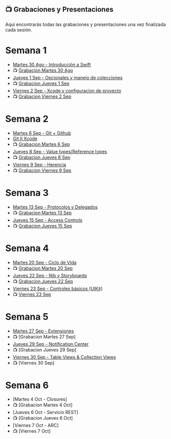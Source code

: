 ## 📺 Grabaciones y Presentaciones
Aquí encontrarás todas las grabaciones y presentaciones una vez finalizada cada sesión.

# Semana 1
- [Martes 30 Ago - Introducción a Swift](https://drive.google.com/file/d/1wjF9k6weNs7a_TxiOM2S6c_UYYFx4g6z/view?usp=sharing)
- 📺 [Grabacion Martes 30 Ago](https://drive.google.com/file/d/1rdcJmIOvH5koUpASDvc8yK1ngJRIimrP/view?usp=sharing)
- [Jueves 1 Sep - Opcionales y manejo de colecciones](https://drive.google.com/file/d/1yz6RahLr6pW-wRfjHBe4tAaQEivsgAdX/view?usp=sharing)
- 📺 [Grabacion Jueves 1 Sep](https://drive.google.com/file/d/1waDnEDel4Z7L0DpBFncyaZiqU0q0NUsS/view?usp=sharing)
- [Viernes 2 Sep - Xcode y configuracion de proyecto](https://drive.google.com/file/d/11peu6L3joAXfwvRhHyI-GA8efMStl1XF/view?usp=sharing)
- 📺 [Grabacion Viernes 2 Sep](https://drive.google.com/file/d/1-yevD_Fnn5fth85HbPfSLxd96Oe3z1tv/view?usp=sharing)

# Semana 2
- [Martes 6 Sep - Git + Github](https://drive.google.com/file/d/1W8dPtP9W7jYTXrcehxGqabwvf2_JSofF/view?usp=sharing)
- [Git II Xcode](https://drive.google.com/file/d/1wN--DtzSF-n1UB_zgFkTEuFDmxq_4p9A/view?usp=sharing)
- 📺 [Grabacion Martes 6 Sep](https://drive.google.com/file/d/1B-B5g4GZk6zZqvzLt1inHThiDWVtvh7H/view?usp=sharing)
- [Jueves 8 Sep - Value types/Reference types](https://drive.google.com/file/d/1rYtVol8yACfKObNQM3hbtswLr02xM14u/view?usp=sharing)
- 📺 [Grabacion Jueves 8 Sep](https://drive.google.com/file/d/12cXNB2IP65sUUH2VK0yXDuGyYtvKQSGK/view?usp=sharing)
- [Viernes 9 Sep - Herencia](https://drive.google.com/file/d/10YsLjSrx0Kdu9V9K7QVDTZ4h0eUEl12i/view?usp=sharing)
- 📺 [Grabacion Viernes 9 Sep](https://drive.google.com/file/d/1TNJqZGWi2uHmoCFW-miqTG24Y2jlV2nx/view?usp=sharing)

# Semana 3
- [Martes 13 Sep - Protocolos y Delegados](https://drive.google.com/file/d/1FOKocm5xboIw4M47S59OxK1jkMpYzjWz/view?usp=sharing)
- 📺 [Grabacion Martes 13 Sep](https://drive.google.com/file/d/17vb9ZVJfIUF-w_dmNreZ75lIBeuHmss7/view?usp=sharing)
- [Jueves 15 Sep - Access Controls](https://drive.google.com/file/d/1-C7uDAtt-62pQMsbLxOu0DCR2-ur1D1F/view?usp=sharing)
- 📺 [Grabacion Jueves 15 Sep](https://drive.google.com/file/d/1b-mqbahh-JD2qPi_IY0u_m4P1vrSJvX4/view?usp=sharing)


# Semana 4
- [Martes 20 Sep - Ciclo de Vida](https://drive.google.com/file/d/1gMJVtHI9FDlY8YPx9FsafwzRr05InlX8/view?usp=sharing)
- 📺 [Grabacion Martes 20 Sep](https://drive.google.com/file/d/1hp3omPio5bDgtbgcooM6mGDk1zpHPj8w/view?usp=sharing)
- [Jueves 22 Sep - Nib y Storyboards](https://drive.google.com/file/d/1yvq9fazePQgBeuD3opnRFnznvs5b8kqC/view?usp=sharing)
- 📺 [Grabacion Jueves 22 Sep](https://drive.google.com/file/d/1Vhmgeix3gr-ftdwJsLKtzcxHGxP-P5sp/view?usp=sharing)
- [Viernes 23 Sep - Controles básicos (UIKit)](https://drive.google.com/file/d/1bzP3-WnID5cE1QQezBDVW5NnddfeenC_/view?usp=sharing)
- 📺 [Viernes 23 Sep](https://drive.google.com/file/d/1smm488rRFDX1NdYv_Yxf-Begw-gsr5LL/view?usp=sharing)

# Semana 5
- [Martes 27 Sep - Extensiones](https://drive.google.com/file/d/1stljWV5-hmVd29NkRLRMTwvPrOAd2hiy/view?usp=sharing)
- 📺 [Grabacion Martes 27 Sep]
- [Jueves 29 Sep - Notification Center](https://drive.google.com/file/d/1GF-IC8jk076fnINkYSpTzV91nAIzIAhx/view?usp=sharing)
- 📺 [Grabacion Jueves 29 Sep]
- [Viernes 30 Sep - Table Views & Collection Views](https://drive.google.com/file/d/1l_Qv4AJfT3EcMFQRWKknwqwHkqojrYKZ/view?usp=sharing)
- 📺 [Viernes 30 Sep]

# Semana 6
- [Martes 4 Oct - Closures]
- 📺 [Grabacion Martes 4 Oct]
- [Jueves 6 Oct - Servicio REST]
- 📺 [Grabacion Jueves 6 Oct]
- [Viernes 7 Oct - ARC]
- 📺 [Viernes 7 Oct]

